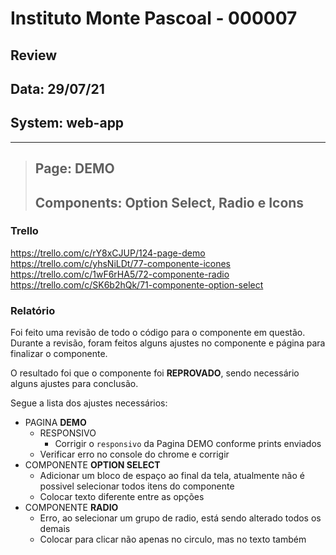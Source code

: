 # Instituto Monte Pascoal - 000007

## **Review**
## Data: 29/07/21
## System: web-app

***

> ## Page: DEMO  
> ## Components: Option Select, Radio e Icons    

### Trello
https://trello.com/c/rY8xCJUP/124-page-demo  
https://trello.com/c/yhsNiLDt/77-componente-icones  
https://trello.com/c/1wF6rHA5/72-componente-radio  
https://trello.com/c/SK6b2hQk/71-componente-option-select  

### Relatório  
Foi feito uma revisão de todo o código para o componente em questão.  
Durante a revisão, foram feitos alguns ajustes no componente e página para finalizar o componente.  

<!-- O resultado foi que o componente foi **APROVADO** e o mesmo será movido para "Revisão Aprovada* e entrará em produção no proximo deploy.   -->

O resultado foi que o componente foi **REPROVADO**, sendo necessário alguns ajustes para conclusão.

Segue a lista dos ajustes necessários:

- PAGINA **DEMO**
  - RESPONSIVO
    - Corrigir o `responsivo` da Pagina DEMO conforme prints enviados  
  - Verificar erro no console do chrome e corrigir
- COMPONENTE **OPTION SELECT**
  - Adicionar um bloco de espaço ao final da tela, atualmente não é possivel selecionar todos itens do componente
  - Colocar texto diferente entre as opções  
- COMPONENTE **RADIO**
  - Erro, ao selecionar um grupo de radio, está sendo alterado todos os demais  
  - Colocar para clicar não apenas no circulo, mas no texto também  
